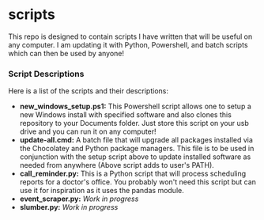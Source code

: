 # scripts

This repo is designed to contain scripts I have written that will be useful on any computer. I am updating it with Python, Powershell, and batch scripts which can then be used by anyone!

### Script Descriptions
Here is a list of the scripts and their descriptions:
* **new_windows_setup.ps1:** This Powershell script allows one to setup a new Windows install with specified software and also clones this repository to your Documents folder. Just store this script on your usb drive and you can run it on any computer!
* **update-all.cmd:** A batch file that will upgrade all packages installed via the Chocolatey and Python package managers. This file is to be used in conjunction with the setup script above to update installed software as needed from anywhere (Above script adds to user's PATH).
* **call_reminder.py:** This is a Python script that will process scheduling reports for a doctor's office. You probably won't need this script but can use it for inspiration as it uses the pandas module.
* **event_scraper.py:** *Work in progress*
* **slumber.py:** *Work in progress*
